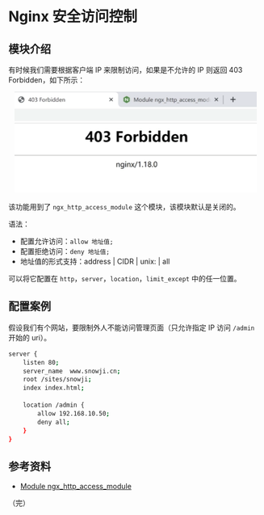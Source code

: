 # Nginx 安全访问控制

## 模块介绍

有时候我们需要根据客户端 IP 来限制访问，如果是不允许的 IP 则返回 403 Forbidden，如下所示：

<div style="text-align: center;">
  <img src="./images/nginx-403-forbidden.png" height="200" alt="403 Forbidden">
</div>


该功能用到了 `ngx_http_access_module` 这个模块，该模块默认是关闭的。

语法：

* 配置允许访问：`allow 地址值;`
* 配置拒绝访问：`deny 地址值;`
* 地址值的形式支持：address | CIDR | unix: | all

可以将它配置在 `http`，`server`，`location`，`limit_except` 中的任一位置。

## 配置案例

假设我们有个网站，要限制外人不能访问管理页面（只允许指定 IP 访问 `/admin` 开始的 uri）。

```bash {8,9}
server {
    listen 80;
    server_name  www.snowji.cn;
    root /sites/snowji;
    index index.html;

    location /admin {
        allow 192.168.10.50;
        deny all;
    }
}
```

## 参考资料

* [Module ngx_http_access_module](http://nginx.org/en/docs/http/ngx_http_access_module.html "Module ngx_http_access_module")

（完）
